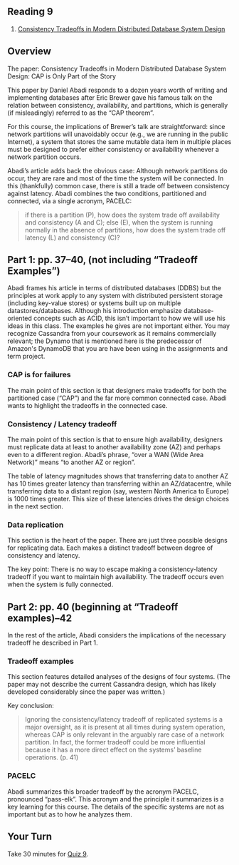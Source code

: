 ## Reading 9
1. [Consistency Tradeoffs in Modern Distributed Database System Design](http://www.cs.umd.edu/~abadi/papers/abadi-pacelc.pdf)

## Overview
The paper: Consistency Tradeoffs in Modern Distributed Database System Design: CAP is Only Part of the Story

This paper by Daniel Abadi responds to a dozen years worth of writing and implementing databases after Eric Brewer gave his famous talk on the relation between consistency, availability, and partitions, which is generally (if misleadingly) referred to as the “CAP theorem”.

For this course, the implications of Brewer’s talk are straightforward: since network partitions will unavoidably occur (e.g., we are running in the public Internet), a system that stores the same mutable data item in multiple places must be designed to prefer either consistency or availability whenever a network partition occurs.

Abadi’s article adds back the obvious case: Although network partitions do occur, they are rare and most of the time the system will be connected. In this (thankfully) common case, there is still a trade off between consistency against latency. Abadi combines the two conditions, partitioned and connected, via a single acronym, PACELC: 

> if there is a
> partition (P), how does the system trade off availability and
> consistency (A and C); else (E), when the system is running
> normally in the absence of partitions, how does the system
> trade off latency (L) and consistency (C)?

## Part 1: pp. 37–40, (not including “Tradeoff Examples”)
Abadi frames his article in terms of distributed databases (DDBS) but the principles at work apply to any system with distributed persistent storage (including key-value stores) or systems built up on multiple datastores/databases. Although his introduction emphasize database-oriented concepts such as ACID, this isn’t important to how we will use his ideas in this class. The examples he gives are not important either. You may recognize Cassandra from your coursework as it remains commercially relevant; the Dynamo that is mentioned here is the predecessor of Amazon's DynamoDB that you are have been using in the assignments and term project.

### CAP is for failures
The main point of this section is that designers make tradeoffs for both the partitioned case (“CAP”) and the far more common connected case. Abadi wants to highlight the tradeoffs in the connected case.

### Consistency / Latency tradeoff
The main point of this section is that to ensure high availability, designers must replicate data at least to another availability zone (AZ) and perhaps even to a different region. Abadi’s phrase, “over a WAN (Wide Area Network)” means “to another AZ or region”.

The table of latency magnitudes shows that transferring data to another AZ has 10 times greater latency than transferring within an AZ/datacentre, while transferring data to a distant region (say, western North America to Europe) is 1000 times greater. This size of these latencies drives the design choices in the next section.

### Data replication
This section is the heart of the paper. There are just three possible designs for replicating data. Each makes a distinct tradeoff between degree of consistency and latency.

The key point: There is no way to escape making a consistency-latency tradeoff if you want to maintain high availability. The tradeoff occurs even when the system is fully connected.

## Part 2: pp. 40 (beginning at “Tradeoff examples)–42
In the rest of the article, Abadi considers the implications of the necessary tradeoff he described in Part 1.

### Tradeoff examples
This section features detailed analyses of the designs of four systems. (The paper may not describe the current Cassandra design, which has likely developed considerably since the paper was written.)

Key conclusion:

> Ignoring the consistency/latency tradeoff of replicated systems is a major oversight,
> as it is present at all times during system operation, whereas CAP is only relevant
> in the arguably rare case of a network partition. In fact, the former tradeoff could
> be more influential because it has a more direct effect on the systems’ baseline
> operations. (p. 41)

### PACELC
Abadi summarizes this broader tradeoff by the acronym PACELC, pronounced “pass-elk”. This acronym and the principle it summarizes is a key learning for this course. The details of the specific systems are not as important but as to how he analyzes them.

## Your Turn

   Take 30 minutes for [Quiz 9](https://coursys.sfu.ca/2022sp-cmpt-756-g1/+q9/). 
